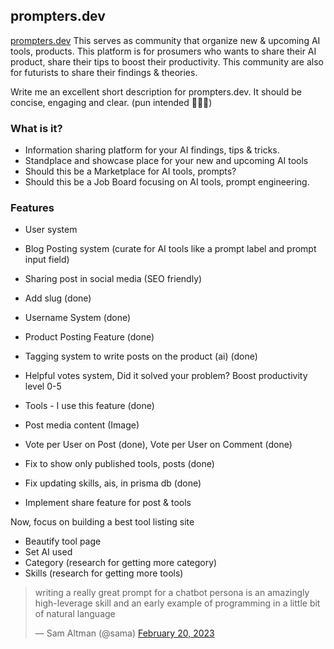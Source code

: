 ## prompters.dev
[prompters.dev](https://prompters.dev)
This serves as community that organize new & upcoming AI tools, products. This platform is for prosumers who wants to share their AI product, share their tips to boost their productivity. This community are also for futurists to share their findings & theories.

Write me an excellent short description for prompters.dev. It should be concise, engaging and clear. (pun intended 🧑‍💻🤖)

###  What is it?
- Information sharing platform for your AI findings, tips & tricks.
- Standplace and showcase place for your new and upcoming AI tools
- Should this be a Marketplace for AI tools, prompts?
- Should this be a Job Board focusing on AI tools, prompt engineering.

### Features
- User system

- Blog Posting system (curate for AI tools like a prompt label and prompt input field)
- Sharing post in social media (SEO friendly)
- Add slug (done)

- Username System (done)

- Product Posting Feature (done)
- Tagging system to write posts on the product (ai) (done)
- Helpful votes system, Did it solved your problem? Boost productivity level 0-5
- Tools - I use this feature (done)
- Post media content (Image)
- Vote per User on Post (done), Vote per User on Comment (done)


- Fix to show only published tools, posts (done)
- Fix updating skills, ais, in prisma db (done)
- Implement share feature for post & tools

Now, focus on building a best tool listing site
- Beautify tool page
- Set AI used 
- Category (research for getting more category)
- Skills (research for getting more tools)

<blockquote class="twitter-tweet"><p lang="en" dir="ltr">writing a really great prompt for a chatbot persona is an amazingly high-leverage skill and an early example of programming in a little bit of natural language</p>&mdash; Sam Altman (@sama) <a href="https://twitter.com/sama/status/1627796054040285184?ref_src=twsrc%5Etfw">February 20, 2023</a></blockquote> <script async src="https://platform.twitter.com/widgets.js" charset="utf-8"></script>

